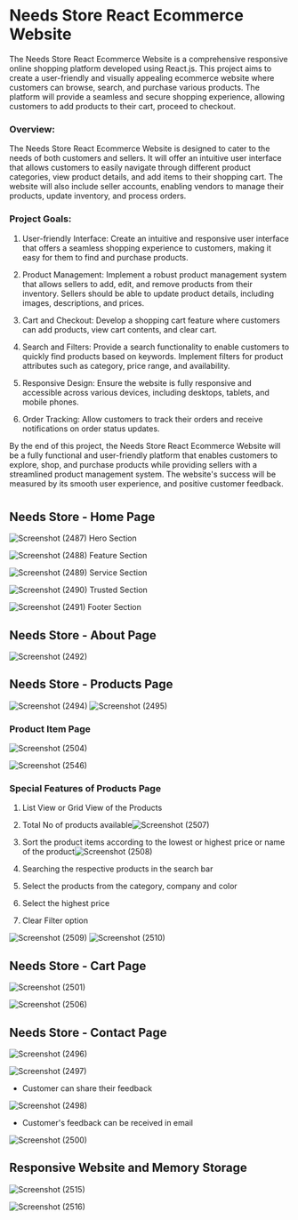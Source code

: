 # Needs Store React Ecommerce Website

The Needs Store React Ecommerce Website is a comprehensive responsive online shopping platform developed using React.js. This project aims to create a user-friendly and visually appealing ecommerce website where customers can browse, search, and purchase various products. The platform will provide a seamless and secure shopping experience, allowing customers to add products to their cart, proceed to checkout.

### Overview:
The Needs Store React Ecommerce Website is designed to cater to the needs of both customers and sellers. It will offer an intuitive user interface that allows customers to easily navigate through different product categories, view product details, and add items to their shopping cart. The website will also include seller accounts, enabling vendors to manage their products, update inventory, and process orders.

### Project Goals:

1. User-friendly Interface: Create an intuitive and responsive user interface that offers a seamless shopping experience to customers, making it easy for them to find and purchase products.

2. Product Management: Implement a robust product management system that allows sellers to add, edit, and remove products from their inventory. Sellers should be able to update product details, including images, descriptions, and prices.

3. Cart and Checkout: Develop a shopping cart feature where customers can add products, view cart contents, and clear cart.

4. Search and Filters: Provide a search functionality to enable customers to quickly find products based on keywords. Implement filters for product attributes such as category, price range, and availability.

5. Responsive Design: Ensure the website is fully responsive and accessible across various devices, including desktops, tablets, and mobile phones.

6. Order Tracking: Allow customers to track their orders and receive notifications on order status updates.

By the end of this project, the Needs Store React Ecommerce Website will be a fully functional and user-friendly platform that enables customers to explore, shop, and purchase products while providing sellers with a streamlined product management system. The website's success will be measured by its smooth user experience, and positive customer feedback.

# 

## Needs Store - Home Page

![Screenshot (2487)](https://github.com/sreeparnaray/Needs-Store-React-Ecommerce-Website/assets/67807475/c8ba3be8-cac1-43c4-86c0-a52cccb8e3d8)
Hero Section 

![Screenshot (2488)](https://github.com/sreeparnaray/Needs-Store-React-Ecommerce-Website/assets/67807475/69b1ee95-c0de-4141-a66c-83daff748af7)
Feature Section

![Screenshot (2489)](https://github.com/sreeparnaray/Needs-Store-React-Ecommerce-Website/assets/67807475/07e9735e-aedf-4080-92d3-d5ed75ffd27f)
Service Section

![Screenshot (2490)](https://github.com/sreeparnaray/Needs-Store-React-Ecommerce-Website/assets/67807475/7650a872-d913-4f80-8153-b75421b7e683)
Trusted Section

![Screenshot (2491)](https://github.com/sreeparnaray/Needs-Store-React-Ecommerce-Website/assets/67807475/c788b765-b93a-49a4-b0d8-057775fc474a)
Footer Section

## Needs Store - About Page
![Screenshot (2492)](https://github.com/sreeparnaray/Needs-Store-React-Ecommerce-Website/assets/67807475/df099361-506e-4228-95d1-798bd6b77c25)

## Needs Store - Products Page
![Screenshot (2494)](https://github.com/sreeparnaray/Needs-Store-React-Ecommerce-Website/assets/67807475/8262f56e-024c-446f-b3d9-b6de2e116fe9)
![Screenshot (2495)](https://github.com/sreeparnaray/Needs-Store-React-Ecommerce-Website/assets/67807475/081e505b-cad9-4339-aae7-02dc9af78d6f)

### Product Item Page 

![Screenshot (2504)](https://github.com/sreeparnaray/Needs-Store-React-Ecommerce-Website/assets/67807475/2c38ce8b-b908-4a63-a73f-0cf6badca235)

![Screenshot (2546)](https://github.com/sreeparnaray/Needs-Store-React-Ecommerce-Website/assets/67807475/deffdec1-0134-449c-8c1c-465a48111c2f)



### Special Features of Products Page
1. List View or Grid View of the Products
2. Total No of products available![Screenshot (2507)](https://github.com/sreeparnaray/Needs-Store-React-Ecommerce-Website/assets/67807475/5deb543a-6366-410f-98f0-60d5b24882da)

3. Sort the product items according to the lowest or highest price or name of the product![Screenshot (2508)](https://github.com/sreeparnaray/Needs-Store-React-Ecommerce-Website/assets/67807475/f629c1ff-1caf-4a42-93f6-a0cac8c7e032)

4. Searching the respective products in the search bar
5. Select the products from the category, company and color
6. Select the highest price
7. Clear Filter option

![Screenshot (2509)](https://github.com/sreeparnaray/Needs-Store-React-Ecommerce-Website/assets/67807475/b2293b04-35d6-401e-9aa9-9fa53dc4d4cb)
![Screenshot (2510)](https://github.com/sreeparnaray/Needs-Store-React-Ecommerce-Website/assets/67807475/8fcffd71-3ceb-4622-a370-7f6864419b8c)

## Needs Store - Cart Page

![Screenshot (2501)](https://github.com/sreeparnaray/Needs-Store-React-Ecommerce-Website/assets/67807475/7dd30e11-f2f2-4621-ad33-dae50bad86e1)

![Screenshot (2506)](https://github.com/sreeparnaray/Needs-Store-React-Ecommerce-Website/assets/67807475/8f7975b2-7e2a-4a26-bc88-3f111bb0da56)

## Needs Store - Contact Page
![Screenshot (2496)](https://github.com/sreeparnaray/Needs-Store-React-Ecommerce-Website/assets/67807475/d55a4868-60d0-4cbe-b198-d7e53eeb6790)

![Screenshot (2497)](https://github.com/sreeparnaray/Needs-Store-React-Ecommerce-Website/assets/67807475/efad37e5-a551-4a46-b853-f99807592d33)

- Customer can share their feedback

![Screenshot (2498)](https://github.com/sreeparnaray/Needs-Store-React-Ecommerce-Website/assets/67807475/5e3d0775-1f3a-46ad-8196-250aa394c714)

- Customer's feedback can be received in email

![Screenshot (2500)](https://github.com/sreeparnaray/Needs-Store-React-Ecommerce-Website/assets/67807475/2f47297c-14fc-45c3-9aa1-7672cbc24d78)

## Responsive Website and Memory Storage

![Screenshot (2515)](https://github.com/sreeparnaray/Needs-Store-React-Ecommerce-Website/assets/67807475/7acbdf5e-7b70-4477-8d12-23338c6f9b8c)

![Screenshot (2516)](https://github.com/sreeparnaray/Needs-Store-React-Ecommerce-Website/assets/67807475/5bbab05e-71d5-494c-917f-f545a907a321)

